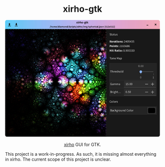 <h1 align="center">xirho-gtk</h1>

<p align="center">
<img alt="Screenshot" src="screenshot2.png" />
</p>

<p align="center">
	<a href="https://github.com/zephyrtronium/xirho">xirho</a> GUI for GTK.
</p>

This project is a work-in-progress. As such, it is missing almost everything in
xirho. The current scope of this project is unclear.
